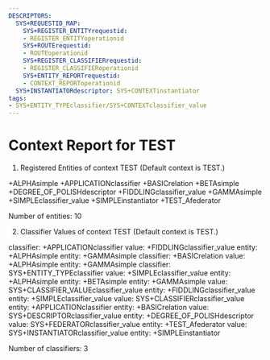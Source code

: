 ```yaml
---
DESCRIPTORS:
  SYS+REQUESTID_MAP:
    SYS+REGISTER_ENTITYrequestid:
    - REGISTER_ENTITYoperationid
    SYS+ROUTErequestid:
    - ROUTEoperationid
    SYS+REGISTER_CLASSIFIERrequestid:
    - REGISTER_CLASSIFIERoperationid
    SYS+ENTITY_REPORTrequestid:
    - CONTEXT_REPORToperationid
  SYS+INSTANTIATORdescriptor: SYS+CONTEXTinstantiator
tags:
- SYS+ENTITY_TYPEclassifier/SYS+CONTEXTclassifier_value
---
```

# Context Report for TEST

1. Registered Entities of context TEST
(Default context is TEST.)

+ALPHAsimple
+APPLICATIONclassifier
+BASICrelation
+BETAsimple
+DEGREE_OF_POLISHdescriptor
+FIDDLINGclassifier_value
+GAMMAsimple
+SIMPLEclassifier_value
+SIMPLEinstantiator
+TEST_Afederator

Number of entities: 10

2. Classifier Values of context TEST
(Default context is TEST.)

classifier:    +APPLICATIONclassifier
     value:        +FIDDLINGclassifier_value
    entity:            +ALPHAsimple
    entity:            +GAMMAsimple
classifier:    +BASICrelation
     value:        +ALPHAsimple
    entity:            +GAMMAsimple
classifier:    SYS+ENTITY_TYPEclassifier
     value:        +SIMPLEclassifier_value
    entity:            +ALPHAsimple
    entity:            +BETAsimple
    entity:            +GAMMAsimple
     value:        SYS+CLASSIFIER_VALUEclassifier_value
    entity:            +FIDDLINGclassifier_value
    entity:            +SIMPLEclassifier_value
     value:        SYS+CLASSIFIERclassifier_value
    entity:            +APPLICATIONclassifier
    entity:            +BASICrelation
     value:        SYS+DESCRIPTORclassifier_value
    entity:            +DEGREE_OF_POLISHdescriptor
     value:        SYS+FEDERATORclassifier_value
    entity:            +TEST_Afederator
     value:        SYS+INSTANTIATORclassifier_value
    entity:            +SIMPLEinstantiator

Number of classifiers: 3

